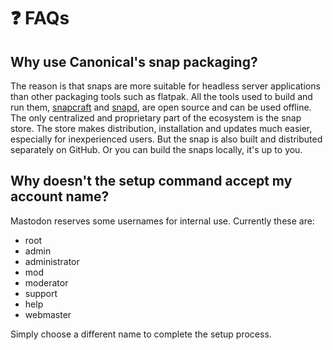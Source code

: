 # ❓ FAQs

## Why use Canonical's snap packaging?

The reason is that snaps are more suitable for headless server applications than other packaging tools such as flatpak. All the tools used to build and run them, [snapcraft](https://github.com/canonical/snapcraft) and [snapd](https://github.com/canonical/snapd), are open source and can be used offline. The only centralized and proprietary part of the ecosystem is the snap store. The store makes distribution, installation and updates much easier, especially for inexperienced users. But the snap is also built and distributed separately on GitHub. Or you can build the snaps locally, it's up to you.

## Why doesn't the setup command accept my account name?

Mastodon reserves some usernames for internal use. Currently these are:

* root
* admin
* administrator
* mod
* moderator
* support
* help
* webmaster

Simply choose a different name to complete the setup process.
